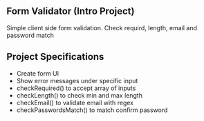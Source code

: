 ## Form Validator (Intro Project)

Simple client side form validation. Check requird, length, email and password match

## Project Specifications

- Create form UI
- Show error messages under specific input
- checkRequired() to accept array of inputs
- checkLength() to check min and max length
- checkEmail() to validate email with regex
- checkPasswordsMatch() to match confirm password
